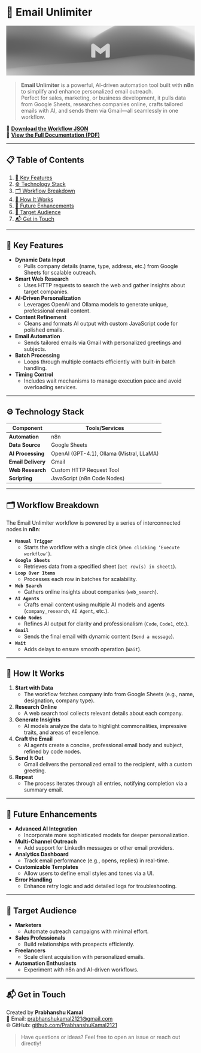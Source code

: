# 📧 Email Unlimiter

![Email Unlimiter Banner](https://github.com/PrabhanshuKamal2121/Email-unlimiter/blob/27b68ac554ca2efa4259af2e182b2fbee4df0a60/Email%20Unlimiter.png) <!-- Replace with your project banner -->

> **Email Unlimiter** is a powerful, AI-driven automation tool built with **n8n** to simplify and enhance personalized email outreach.  
> Perfect for sales, marketing, or business development, it pulls data from Google Sheets, researches companies online, crafts tailored emails with AI, and sends them via Gmail—all seamlessly in one workflow.

🔗 **[Download the Workflow JSON](https://github.com/PrabhanshuKamal2121/Email-unlimiter/blob/88a38d585af132fc1bb4b266c309c11c2fb5bf9e/Email%20Unlimiter.json)**  
🔗 **[View the Full Documentation (PDF)](https://github.com/PrabhanshuKamal2121/Email-unlimiter/blob/2048f09ee73746a7637b6285818eb4fd11a62555/Email_Unlimiter_Documentation.md)**

---

## 📋 Table of Contents

1. [🌟 Key Features](#-key-features)  
2. [⚙️ Technology Stack](#️-technology-stack)  
3. [🗂️ Workflow Breakdown](#️-workflow-breakdown)  
4. [🚀 How It Works](#-how-it-works)  
5. [🔮 Future Enhancements](#-future-enhancements)  
6. [🎯 Target Audience](#-target-audience)  
7. [📬 Get in Touch](#-get-in-touch)

---

## 🌟 Key Features

- **Dynamic Data Input**  
  - Pulls company details (name, type, address, etc.) from Google Sheets for scalable outreach.
- **Smart Web Research**  
  - Uses HTTP requests to search the web and gather insights about target companies.
- **AI-Driven Personalization**  
  - Leverages OpenAI and Ollama models to generate unique, professional email content.
- **Content Refinement**  
  - Cleans and formats AI output with custom JavaScript code for polished emails.
- **Email Automation**  
  - Sends tailored emails via Gmail with personalized greetings and subjects.
- **Batch Processing**  
  - Loops through multiple contacts efficiently with built-in batch handling.
- **Timing Control**  
  - Includes wait mechanisms to manage execution pace and avoid overloading services.

---

## ⚙️ Technology Stack

| Component          | Tools/Services                              |
|--------------------|---------------------------------------------|
| **Automation**     | n8n                                          |
| **Data Source**    | Google Sheets                                |
| **AI Processing**  | OpenAI (GPT-4.1), Ollama (Mistral, LLaMA)    |
| **Email Delivery** | Gmail                                        |
| **Web Research**   | Custom HTTP Request Tool                     |
| **Scripting**      | JavaScript (n8n Code Nodes)                  |

---

## 🗂️ Workflow Breakdown

The Email Unlimiter workflow is powered by a series of interconnected nodes in **n8n**:

- **`Manual Trigger`**  
  - Starts the workflow with a single click (`When clicking ‘Execute workflow’`).
- **`Google Sheets`**  
  - Retrieves data from a specified sheet (`Get row(s) in sheet1`).
- **`Loop Over Items`**  
  - Processes each row in batches for scalability.
- **`Web Search`**  
  - Gathers online insights about companies (`web_search`).
- **`AI Agents`**  
  - Crafts email content using multiple AI models and agents (`company_research`, `AI Agent`, etc.).
- **`Code Nodes`**  
  - Refines AI output for clarity and professionalism (`Code`, `Code1`, etc.).
- **`Gmail`**  
  - Sends the final email with dynamic content (`Send a message`).
- **`Wait`**  
  - Adds delays to ensure smooth operation (`Wait`).

---

## 🚀 How It Works

1. **Start with Data**  
   - The workflow fetches company info from Google Sheets (e.g., name, designation, company type).
2. **Research Online**  
   - A web search tool collects relevant details about each company.
3. **Generate Insights**  
   - AI models analyze the data to highlight commonalities, impressive traits, and areas of excellence.
4. **Craft the Email**  
   - AI agents create a concise, professional email body and subject, refined by code nodes.
5. **Send It Out**  
   - Gmail delivers the personalized email to the recipient, with a custom greeting.
6. **Repeat**  
   - The process iterates through all entries, notifying completion via a summary email.

---

## 🔮 Future Enhancements

- **Advanced AI Integration**  
  - Incorporate more sophisticated models for deeper personalization.
- **Multi-Channel Outreach**  
  - Add support for LinkedIn messages or other email providers.
- **Analytics Dashboard**  
  - Track email performance (e.g., opens, replies) in real-time.
- **Customizable Templates**  
  - Allow users to define email styles and tones via a UI.
- **Error Handling**  
  - Enhance retry logic and add detailed logs for troubleshooting.

---

## 🎯 Target Audience

- **Marketers**  
  - Automate outreach campaigns with minimal effort.
- **Sales Professionals**  
  - Build relationships with prospects efficiently.
- **Freelancers**  
  - Scale client acquisition with personalized emails.
- **Automation Enthusiasts**  
  - Experiment with n8n and AI-driven workflows.

---

## 📬 Get in Touch

Created by **Prabhanshu Kamal**  
📧 Email: [prabhanshukamal2121@gmail.com](mailto:prabhanshukamal2121@gmail.com)  
🌐 GitHub: [github.com/PrabhanshuKamal2121](https://github.com/PrabhanshuKamal2121)

> Have questions or ideas? Feel free to open an issue or reach out directly!
